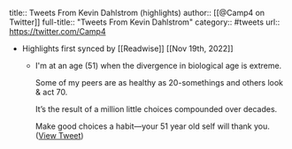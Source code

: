 title:: Tweets From Kevin Dahlstrom (highlights)
author:: [[@Camp4 on Twitter]]
full-title:: "Tweets From Kevin Dahlstrom"
category:: #tweets
url:: https://twitter.com/Camp4

- Highlights first synced by [[Readwise]] [[Nov 19th, 2022]]
	- I'm at an age (51) when the divergence in biological age is extreme.
	  
	  Some of my peers are as healthy as 20-somethings and others look & act 70.
	  
	  It’s the result of a million little choices compounded over decades.
	  
	  Make good choices a habit—your 51 year old self will thank you. ([View Tweet](https://twitter.com/Camp4/status/1496549198308671488))